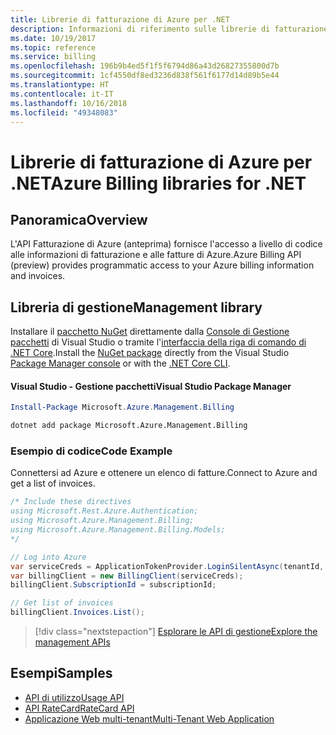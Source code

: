 ```yaml
---
title: Librerie di fatturazione di Azure per .NET
description: Informazioni di riferimento sulle librerie di fatturazione di Azure per .NET
ms.date: 10/19/2017
ms.topic: reference
ms.service: billing
ms.openlocfilehash: 196b9b4ed5f1f5f6794d86a43d26827355800d7b
ms.sourcegitcommit: 1cf4550df8ed3236d838f561f6177d14d89b5e44
ms.translationtype: HT
ms.contentlocale: it-IT
ms.lasthandoff: 10/16/2018
ms.locfileid: "49348083"
---
```

# <a name="azure-billing-libraries-for-net"></a><span data-ttu-id="e38c3-103">Librerie di fatturazione di Azure per .NET</span><span class="sxs-lookup"><span data-stu-id="e38c3-103">Azure Billing libraries for .NET</span></span>

## <a name="overview"></a><span data-ttu-id="e38c3-104">Panoramica</span><span class="sxs-lookup"><span data-stu-id="e38c3-104">Overview</span></span>

<span data-ttu-id="e38c3-105">L'API Fatturazione di Azure (anteprima) fornisce l'accesso a livello di codice alle informazioni di fatturazione e alle fatture di Azure.</span><span class="sxs-lookup"><span data-stu-id="e38c3-105">Azure Billing API (preview) provides programmatic access to your Azure billing information and invoices.</span></span>

## <a name="management-library"></a><span data-ttu-id="e38c3-106">Libreria di gestione</span><span class="sxs-lookup"><span data-stu-id="e38c3-106">Management library</span></span>

<span data-ttu-id="e38c3-107">Installare il [pacchetto NuGet](https://www.nuget.org/packages/Microsoft.Azure.Management.Billing) direttamente dalla [Console di Gestione pacchetti][PackageManager] di Visual Studio o tramite l'[interfaccia della riga di comando di .NET Core][DotNetCLI].</span><span class="sxs-lookup"><span data-stu-id="e38c3-107">Install the [NuGet package](https://www.nuget.org/packages/Microsoft.Azure.Management.Billing) directly from the Visual Studio [Package Manager console][PackageManager] or with the [.NET Core CLI][DotNetCLI].</span></span>

#### <a name="visual-studio-package-manager"></a><span data-ttu-id="e38c3-108">Visual Studio - Gestione pacchetti</span><span class="sxs-lookup"><span data-stu-id="e38c3-108">Visual Studio Package Manager</span></span>

```powershell
Install-Package Microsoft.Azure.Management.Billing
```

```bash
dotnet add package Microsoft.Azure.Management.Billing
```

### <a name="code-example"></a><span data-ttu-id="e38c3-109">Esempio di codice</span><span class="sxs-lookup"><span data-stu-id="e38c3-109">Code Example</span></span>

<span data-ttu-id="e38c3-110">Connettersi ad Azure e ottenere un elenco di fatture.</span><span class="sxs-lookup"><span data-stu-id="e38c3-110">Connect to Azure and get a list of invoices.</span></span>

```csharp
/* Include these directives
using Microsoft.Rest.Azure.Authentication;
using Microsoft.Azure.Management.Billing;
using Microsoft.Azure.Management.Billing.Models;
*/

// Log into Azure
var serviceCreds = ApplicationTokenProvider.LoginSilentAsync(tenantId, clientId, secret);
var billingClient = new BillingClient(serviceCreds);
billingClient.SubscriptionId = subscriptionId;

// Get list of invoices
billingClient.Invoices.List();
```

> [!div class="nextstepaction"]
> [<span data-ttu-id="e38c3-111">Esplorare le API di gestione</span><span class="sxs-lookup"><span data-stu-id="e38c3-111">Explore the management APIs</span></span>](/dotnet/api/overview/azure/billing/management)

## <a name="samples"></a><span data-ttu-id="e38c3-112">Esempi</span><span class="sxs-lookup"><span data-stu-id="e38c3-112">Samples</span></span>

* [<span data-ttu-id="e38c3-113">API di utilizzo</span><span class="sxs-lookup"><span data-stu-id="e38c3-113">Usage API</span></span>](https://github.com/Azure-Samples/billing-dotnet-usage-api)
* [<span data-ttu-id="e38c3-114">API RateCard</span><span class="sxs-lookup"><span data-stu-id="e38c3-114">RateCard API</span></span>](https://github.com/Azure-Samples/billing-dotnet-ratecard-api)
* [<span data-ttu-id="e38c3-115">Applicazione Web multi-tenant</span><span class="sxs-lookup"><span data-stu-id="e38c3-115">Multi-Tenant Web Application</span></span>](https://github.com/Azure-Samples/billing-dotnet-webapp-multitenant)

[PackageManager]: https://docs.microsoft.com/nuget/tools/package-manager-console
[DotNetCLI]: https://docs.microsoft.com/dotnet/core/tools/dotnet-add-package
